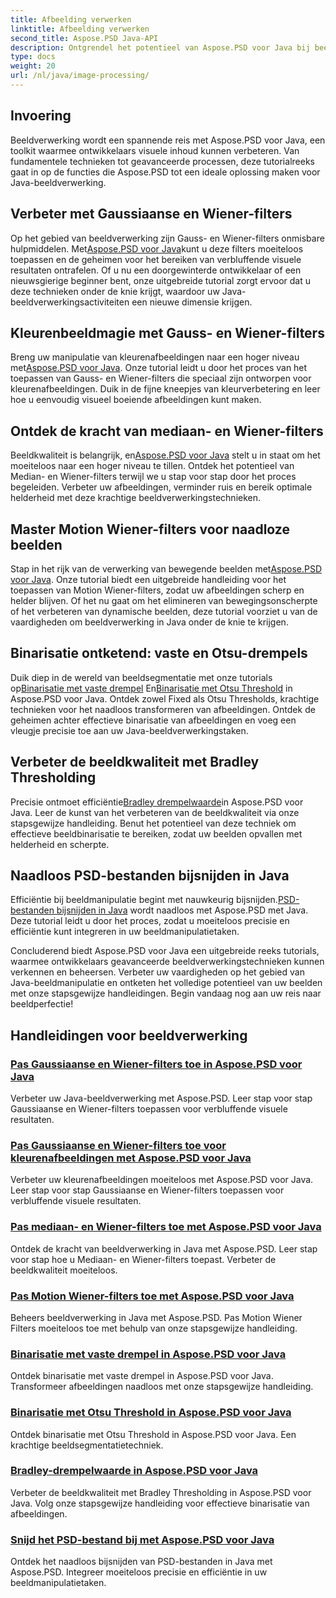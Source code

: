 ```yaml
---
title: Afbeelding verwerken
linktitle: Afbeelding verwerken
second_title: Aspose.PSD Java-API
description: Ontgrendel het potentieel van Aspose.PSD voor Java bij beeldverwerking. Leer stap voor stap de Gauss-, Wiener-, Mediaan- en Motion Wiener-filters toe te passen.
type: docs
weight: 20
url: /nl/java/image-processing/
---
```

## Invoering

Beeldverwerking wordt een spannende reis met Aspose.PSD voor Java, een toolkit waarmee ontwikkelaars visuele inhoud kunnen verbeteren. Van fundamentele technieken tot geavanceerde processen, deze tutorialreeks gaat in op de functies die Aspose.PSD tot een ideale oplossing maken voor Java-beeldverwerking.

## Verbeter met Gaussiaanse en Wiener-filters

 Op het gebied van beeldverwerking zijn Gauss- en Wiener-filters onmisbare hulpmiddelen. Met[Aspose.PSD voor Java](./apply-gaussian-wiener-filters/)kunt u deze filters moeiteloos toepassen en de geheimen voor het bereiken van verbluffende visuele resultaten ontrafelen. Of u nu een doorgewinterde ontwikkelaar of een nieuwsgierige beginner bent, onze uitgebreide tutorial zorgt ervoor dat u deze technieken onder de knie krijgt, waardoor uw Java-beeldverwerkingsactiviteiten een nieuwe dimensie krijgen.

## Kleurenbeeldmagie met Gauss- en Wiener-filters

 Breng uw manipulatie van kleurenafbeeldingen naar een hoger niveau met[Aspose.PSD voor Java](./apply-gaussian-wiener-filters-color-image/). Onze tutorial leidt u door het proces van het toepassen van Gauss- en Wiener-filters die speciaal zijn ontworpen voor kleurenafbeeldingen. Duik in de fijne kneepjes van kleurverbetering en leer hoe u eenvoudig visueel boeiende afbeeldingen kunt maken.

## Ontdek de kracht van mediaan- en Wiener-filters

 Beeldkwaliteit is belangrijk, en[Aspose.PSD voor Java](./apply-median-wiener-filters/) stelt u in staat om het moeiteloos naar een hoger niveau te tillen. Ontdek het potentieel van Median- en Wiener-filters terwijl we u stap voor stap door het proces begeleiden. Verbeter uw afbeeldingen, verminder ruis en bereik optimale helderheid met deze krachtige beeldverwerkingstechnieken.

## Master Motion Wiener-filters voor naadloze beelden

 Stap in het rijk van de verwerking van bewegende beelden met[Aspose.PSD voor Java](./apply-motion-wiener-filters/). Onze tutorial biedt een uitgebreide handleiding voor het toepassen van Motion Wiener-filters, zodat uw afbeeldingen scherp en helder blijven. Of het nu gaat om het elimineren van bewegingsonscherpte of het verbeteren van dynamische beelden, deze tutorial voorziet u van de vaardigheden om beeldverwerking in Java onder de knie te krijgen.

## Binarisatie ontketend: vaste en Otsu-drempels

 Duik diep in de wereld van beeldsegmentatie met onze tutorials op[Binarisatie met vaste drempel](./binarization-fixed-threshold/) En[Binarisatie met Otsu Threshold](./binarization-otsu-threshold/) in Aspose.PSD voor Java. Ontdek zowel Fixed als Otsu Thresholds, krachtige technieken voor het naadloos transformeren van afbeeldingen. Ontdek de geheimen achter effectieve binarisatie van afbeeldingen en voeg een vleugje precisie toe aan uw Java-beeldverwerkingstaken.

## Verbeter de beeldkwaliteit met Bradley Thresholding

 Precisie ontmoet efficiëntie[Bradley drempelwaarde](./bradley-thresholding/)in Aspose.PSD voor Java. Leer de kunst van het verbeteren van de beeldkwaliteit via onze stapsgewijze handleiding. Benut het potentieel van deze techniek om effectieve beeldbinarisatie te bereiken, zodat uw beelden opvallen met helderheid en scherpte.

## Naadloos PSD-bestanden bijsnijden in Java

 Efficiëntie bij beeldmanipulatie begint met nauwkeurig bijsnijden.[PSD-bestanden bijsnijden in Java](./crop-psd-file/) wordt naadloos met Aspose.PSD met Java. Deze tutorial leidt u door het proces, zodat u moeiteloos precisie en efficiëntie kunt integreren in uw beeldmanipulatietaken.

Concluderend biedt Aspose.PSD voor Java een uitgebreide reeks tutorials, waarmee ontwikkelaars geavanceerde beeldverwerkingstechnieken kunnen verkennen en beheersen. Verbeter uw vaardigheden op het gebied van Java-beeldmanipulatie en ontketen het volledige potentieel van uw beelden met onze stapsgewijze handleidingen. Begin vandaag nog aan uw reis naar beeldperfectie!
## Handleidingen voor beeldverwerking
### [Pas Gaussiaanse en Wiener-filters toe in Aspose.PSD voor Java](./apply-gaussian-wiener-filters/)
Verbeter uw Java-beeldverwerking met Aspose.PSD. Leer stap voor stap Gaussiaanse en Wiener-filters toepassen voor verbluffende visuele resultaten.
### [Pas Gaussiaanse en Wiener-filters toe voor kleurenafbeeldingen met Aspose.PSD voor Java](./apply-gaussian-wiener-filters-color-image/)
Verbeter uw kleurenafbeeldingen moeiteloos met Aspose.PSD voor Java. Leer stap voor stap Gaussiaanse en Wiener-filters toepassen voor verbluffende visuele resultaten.
### [Pas mediaan- en Wiener-filters toe met Aspose.PSD voor Java](./apply-median-wiener-filters/)
Ontdek de kracht van beeldverwerking in Java met Aspose.PSD. Leer stap voor stap hoe u Mediaan- en Wiener-filters toepast. Verbeter de beeldkwaliteit moeiteloos.
### [Pas Motion Wiener-filters toe met Aspose.PSD voor Java](./apply-motion-wiener-filters/)
Beheers beeldverwerking in Java met Aspose.PSD. Pas Motion Wiener Filters moeiteloos toe met behulp van onze stapsgewijze handleiding.
### [Binarisatie met vaste drempel in Aspose.PSD voor Java](./binarization-fixed-threshold/)
Ontdek binarisatie met vaste drempel in Aspose.PSD voor Java. Transformeer afbeeldingen naadloos met onze stapsgewijze handleiding.
### [Binarisatie met Otsu Threshold in Aspose.PSD voor Java](./binarization-otsu-threshold/)
Ontdek binarisatie met Otsu Threshold in Aspose.PSD voor Java. Een krachtige beeldsegmentatietechniek.
### [Bradley-drempelwaarde in Aspose.PSD voor Java](./bradley-thresholding/)
Verbeter de beeldkwaliteit met Bradley Thresholding in Aspose.PSD voor Java. Volg onze stapsgewijze handleiding voor effectieve binarisatie van afbeeldingen.
### [Snijd het PSD-bestand bij met Aspose.PSD voor Java](./crop-psd-file/)
Ontdek het naadloos bijsnijden van PSD-bestanden in Java met Aspose.PSD. Integreer moeiteloos precisie en efficiëntie in uw beeldmanipulatietaken.